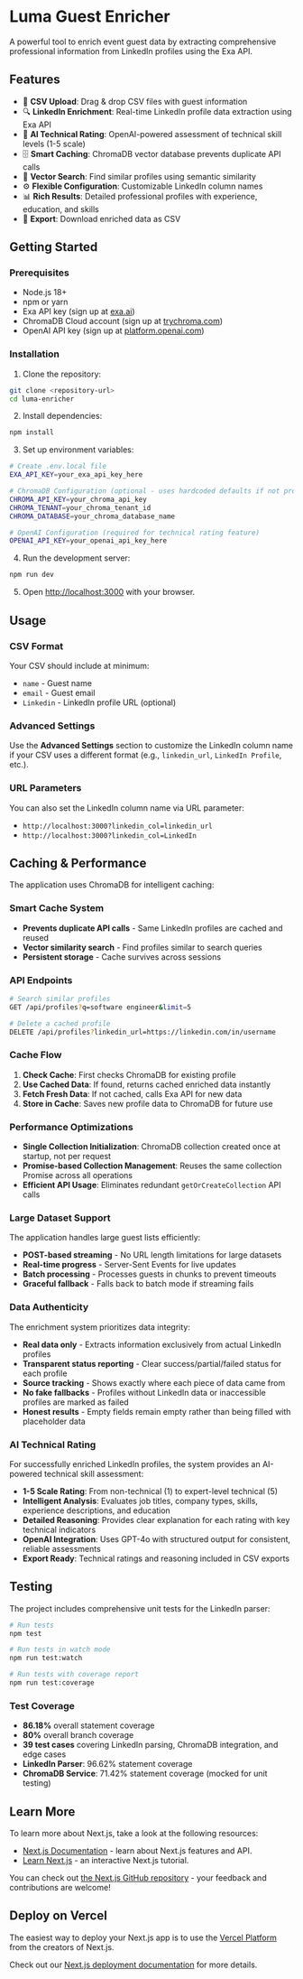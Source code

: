 # Luma Guest Enricher

A powerful tool to enrich event guest data by extracting comprehensive professional information from LinkedIn profiles using the Exa API.

## Features

- 📁 **CSV Upload**: Drag & drop CSV files with guest information
- 🔍 **LinkedIn Enrichment**: Real-time LinkedIn profile data extraction using Exa API
- 🤖 **AI Technical Rating**: OpenAI-powered assessment of technical skill levels (1-5 scale)
- 🗄️ **Smart Caching**: ChromaDB vector database prevents duplicate API calls
- 🔎 **Vector Search**: Find similar profiles using semantic similarity
- ⚙️ **Flexible Configuration**: Customizable LinkedIn column names
- 📊 **Rich Results**: Detailed professional profiles with experience, education, and skills
- 💾 **Export**: Download enriched data as CSV

## Getting Started

### Prerequisites

- Node.js 18+ 
- npm or yarn
- Exa API key (sign up at [exa.ai](https://exa.ai))
- ChromaDB Cloud account (sign up at [trychroma.com](https://trychroma.com))
- OpenAI API key (sign up at [platform.openai.com](https://platform.openai.com))

### Installation

1. Clone the repository:
```bash
git clone <repository-url>
cd luma-enricher
```

2. Install dependencies:
```bash
npm install
```

3. Set up environment variables:
```bash
# Create .env.local file
EXA_API_KEY=your_exa_api_key_here

# ChromaDB Configuration (optional - uses hardcoded defaults if not provided)
CHROMA_API_KEY=your_chroma_api_key
CHROMA_TENANT=your_chroma_tenant_id
CHROMA_DATABASE=your_chroma_database_name

# OpenAI Configuration (required for technical rating feature)
OPENAI_API_KEY=your_openai_api_key_here
```

4. Run the development server:
```bash
npm run dev
```

5. Open [http://localhost:3000](http://localhost:3000) with your browser.

## Usage

### CSV Format

Your CSV should include at minimum:
- `name` - Guest name
- `email` - Guest email 
- `Linkedin` - LinkedIn profile URL (optional)

### Advanced Settings

Use the **Advanced Settings** section to customize the LinkedIn column name if your CSV uses a different format (e.g., `linkedin_url`, `LinkedIn Profile`, etc.).

### URL Parameters

You can also set the LinkedIn column name via URL parameter:
- `http://localhost:3000?linkedin_col=linkedin_url`
- `http://localhost:3000?linkedin_col=LinkedIn`

## Caching & Performance

The application uses ChromaDB for intelligent caching:

### **Smart Cache System**
- **Prevents duplicate API calls** - Same LinkedIn profiles are cached and reused
- **Vector similarity search** - Find profiles similar to search queries
- **Persistent storage** - Cache survives across sessions


### **API Endpoints**
```bash
# Search similar profiles
GET /api/profiles?q=software engineer&limit=5

# Delete a cached profile
DELETE /api/profiles?linkedin_url=https://linkedin.com/in/username
```

### **Cache Flow**
1. **Check Cache**: First checks ChromaDB for existing profile
2. **Use Cached Data**: If found, returns cached enriched data instantly
3. **Fetch Fresh Data**: If not cached, calls Exa API for new data
4. **Store in Cache**: Saves new profile data to ChromaDB for future use

### **Performance Optimizations**
- **Single Collection Initialization**: ChromaDB collection created once at startup, not per request
- **Promise-based Collection Management**: Reuses the same collection Promise across all operations
- **Efficient API Usage**: Eliminates redundant `getOrCreateCollection` API calls

### **Large Dataset Support**
The application handles large guest lists efficiently:
- **POST-based streaming** - No URL length limitations for large datasets
- **Real-time progress** - Server-Sent Events for live updates
- **Batch processing** - Processes guests in chunks to prevent timeouts
- **Graceful fallback** - Falls back to batch mode if streaming fails

### **Data Authenticity**
The enrichment system prioritizes data integrity:
- **Real data only** - Extracts information exclusively from actual LinkedIn profiles
- **Transparent status reporting** - Clear success/partial/failed status for each profile
- **Source tracking** - Shows exactly where each piece of data came from
- **No fake fallbacks** - Profiles without LinkedIn data or inaccessible profiles are marked as failed
- **Honest results** - Empty fields remain empty rather than being filled with placeholder data

### **AI Technical Rating**
For successfully enriched LinkedIn profiles, the system provides an AI-powered technical skill assessment:
- **1-5 Scale Rating**: From non-technical (1) to expert-level technical (5)
- **Intelligent Analysis**: Evaluates job titles, company types, skills, experience descriptions, and education
- **Detailed Reasoning**: Provides clear explanation for each rating with key technical indicators
- **OpenAI Integration**: Uses GPT-4o with structured output for consistent, reliable assessments
- **Export Ready**: Technical ratings and reasoning included in CSV exports

## Testing

The project includes comprehensive unit tests for the LinkedIn parser:

```bash
# Run tests
npm test

# Run tests in watch mode
npm run test:watch

# Run tests with coverage report
npm run test:coverage
```

### Test Coverage
- **86.18%** overall statement coverage
- **80%** overall branch coverage  
- **39 test cases** covering LinkedIn parsing, ChromaDB integration, and edge cases
- **LinkedIn Parser**: 96.62% statement coverage
- **ChromaDB Service**: 71.42% statement coverage (mocked for unit testing)

## Learn More

To learn more about Next.js, take a look at the following resources:

- [Next.js Documentation](https://nextjs.org/docs) - learn about Next.js features and API.
- [Learn Next.js](https://nextjs.org/learn) - an interactive Next.js tutorial.

You can check out [the Next.js GitHub repository](https://github.com/vercel/next.js) - your feedback and contributions are welcome!

## Deploy on Vercel

The easiest way to deploy your Next.js app is to use the [Vercel Platform](https://vercel.com/new?utm_medium=default-template&filter=next.js&utm_source=create-next-app&utm_campaign=create-next-app-readme) from the creators of Next.js.

Check out our [Next.js deployment documentation](https://nextjs.org/docs/app/building-your-application/deploying) for more details.
